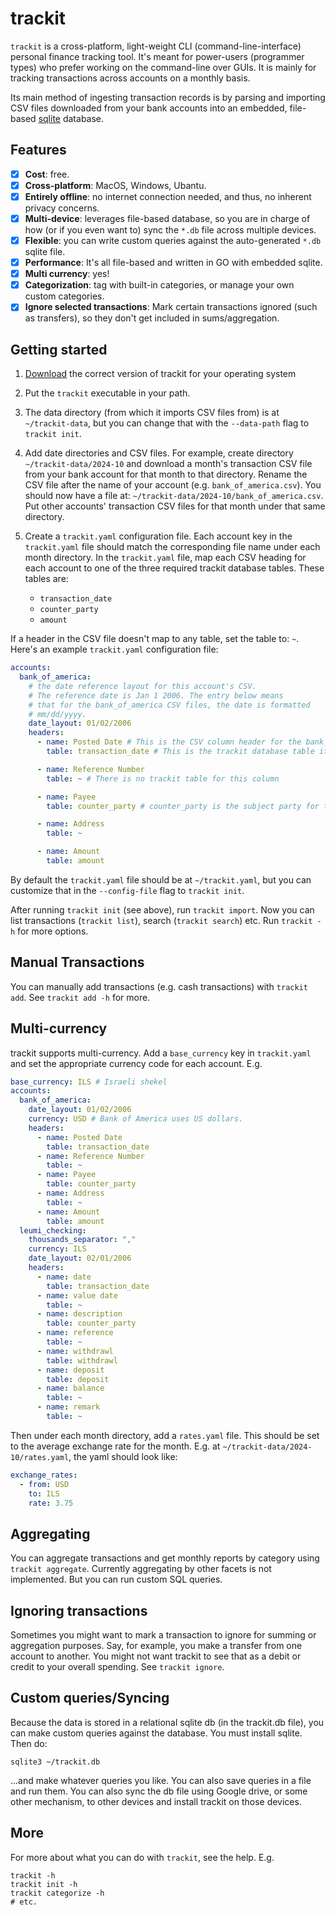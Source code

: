 # trackit
`trackit` is a cross-platform, light-weight CLI (command-line-interface) personal finance tracking tool. It's
meant for power-users (programmer types) who prefer working on the command-line over GUIs. It is mainly
for tracking transactions across accounts on a monthly basis.

Its main method of ingesting transaction records is by parsing and importing CSV files downloaded from your
bank accounts into an embedded, file-based [sqlite](https://sqlite.org/) database.

## Features
- [x] **Cost**: free.
- [x] **Cross-platform**: MacOS, Windows, Ubantu.
- [x] **Entirely offline**: no internet connection needed, and thus, no inherent privacy concerns.
- [x] **Multi-device**: leverages file-based database, so you are in charge of how
   (or if you even want to) sync the `*.db` file across multiple devices.
- [x] **Flexible**: you can write custom queries against the auto-generated `*.db` sqlite file.
- [x] **Performance**: It's all file-based and written in GO with embedded sqlite.
- [x] **Multi currency**: yes!
- [x] **Categorization**: tag with built-in categories, or manage your own custom categories.
- [x] **Ignore selected transactions**: Mark certain transactions ignored (such as transfers), so they don't get included in
      sums/aggregation.

## Getting started
1. [Download](https://github.com/kahunacohen/trackit/releases/) the correct version of trackit for your operating system
1. Put the `trackit` executable in your path.
1. The data directory (from which it imports CSV files from) is at `~/trackit-data`, but you can change that with the `--data-path` flag to
   `trackit init`.
1. Add date directories and CSV files. For example, create directory `~/trackit-data/2024-10` and download a month's transaction CSV file
   from your bank account for that month to that directory. Rename the CSV file after the name of your account (e.g. `bank_of_america.csv`). You should now have a file at: `~/trackit-data/2024-10/bank_of_america.csv`. Put other accounts' transaction CSV files for that month
   under that same directory.
1. Create a `trackit.yaml` configuration file. Each account key in the `trackit.yaml` file should match the corresponding file name under each
   month directory. In the `trackit.yaml` file, map each CSV heading for each account to one of the three required trackit database tables. These tables are:
   
   * `transaction_date`
   * `counter_party`
   * `amount`

If a header in the CSV file doesn't map to any table, set the table to: `~`. Here's an example `trackit.yaml` configuration file:

```yaml
accounts:
  bank_of_america:
    # the date reference layout for this account's CSV.
    # The reference date is Jan 1 2006. The entry below means
    # that for the bank_of_america CSV files, the date is formatted
    # mm/dd/yyyy.
    date_layout: 01/02/2006
    headers:
      - name: Posted Date # This is the CSV column header for the bank_of_america.csv file
        table: transaction_date # This is the trackit database table it maps to

      - name: Reference Number
        table: ~ # There is no trackit table for this column

      - name: Payee
        table: counter_party # counter_party is the subject party for the transaction

      - name: Address
        table: ~

      - name: Amount
        table: amount
```

By default the `trackit.yaml` file should be at `~/trackit.yaml`, but you can customize that in the `--config-file` flag
to `trackit init`.

After running `trackit init` (see above), run `trackit import`. Now you can list transactions (`trackit list`), search (`trackit search`)
etc. Run `trackit -h` for more options.

## Manual Transactions
You can manually add transactions (e.g. cash transactions) with `trackit add`. See `trackit add -h` for more.

## Multi-currency
trackit supports multi-currency. Add a `base_currency` key in `trackit.yaml` and set the appropriate currency code
for each account. E.g.

```yaml
base_currency: ILS # Israeli shekel
accounts:
  bank_of_america:
    date_layout: 01/02/2006
    currency: USD # Bank of America uses US dollars.
    headers:
      - name: Posted Date
        table: transaction_date
      - name: Reference Number
        table: ~
      - name: Payee
        table: counter_party
      - name: Address
        table: ~
      - name: Amount
        table: amount
  leumi_checking:
    thousands_separator: ","
    currency: ILS
    date_layout: 02/01/2006
    headers:
      - name: date
        table: transaction_date
      - name: value date
        table: ~
      - name: description
        table: counter_party
      - name: reference
        table: ~
      - name: withdrawl
        table: withdrawl
      - name: deposit
        table: deposit
      - name: balance
        table: ~
      - name: remark
        table: ~
```

Then under each month directory, add a `rates.yaml` file. This should be set to the average exchange rate for
the month. E.g. at `~/trackit-data/2024-10/rates.yaml`, the yaml should look like:

```yaml
exchange_rates:
  - from: USD
    to: ILS
    rate: 3.75
```

## Aggregating
You can aggregate transactions and get monthly reports by category using `trackit aggregate`. Currently
aggregating by other facets is not implemented. But you can run custom SQL queries.

## Ignoring transactions
Sometimes you might want to mark a transaction to ignore for summing or aggregation purposes. Say, for example, you
make a transfer from one account to another. You might not want trackit to see that as a debit or credit to your overall
spending. See `trackit ignore`.

## Custom queries/Syncing
Because the data is stored in a relational sqlite db (in the trackit.db file), you can make custom
queries against the database. You must install sqlite. Then do:

```
sqlite3 ~/trackit.db
```

...and make whatever queries you like. You can also save queries in a file and run them. You can also
sync the db file using Google drive, or some other mechanism, to other devices and install trackit on those devices.

## More
For more about what you can do with `trackit`, see the help. E.g.

```
trackit -h
trackit init -h
trackit categorize -h
# etc.
```
